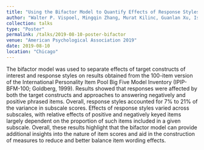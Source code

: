 ```yaml
---
title: "Using the Bifactor Model to Quantify Effects of Response Styles"
author: "Walter P. Vispoel, Mingqin Zhang, Murat Kilinc, Guanlan Xu, Ismail Dilek,and Wei S. Schneider"
collection: talks
type: "Poster"
permalink: /talks/2019-08-10-poster-bifactor
venue: "American Psychological Association 2019"
date: 2019-08-10
location: "Chicago"
---
```




The bifactor model was used to separate effects of target constructs of interest and response styles on results obtained from the 100-item version of the International Personality Item Pool Big Five Model Inventory (IPIP-BFM-100; Goldberg, 1999).  Results showed that responses were affected by both the target constructs and approaches to answering negatively and positive phrased items.  Overall, response styles accounted for 7% to 21% of the variance in subscale scores.  Effects of response styles varied across subscales, with relative effects of positive and negatively keyed items largely dependent on the proportion of such items included in a given subscale.  Overall, these results highlight that the bifactor model can provide additional insights into the nature of item scores and aid in the construction of measures to reduce and better balance item wording effects.   
